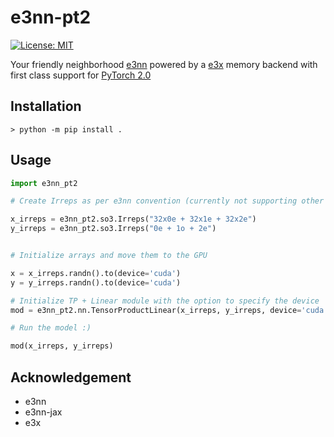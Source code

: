 # e3nn-pt2

[![License: MIT](https://img.shields.io/badge/License-MIT-red.svg)](https://opensource.org/licenses/MIT)

Your friendly neighborhood [e3nn](https://github.com/e3nn/e3nn/) powered by a [e3x](https://github.com/google-research/e3x/) memory backend with first class support for [PyTorch 2.0](https://pytorch.org/get-started/pytorch-2.0/)

## Installation
```console
> python -m pip install .
```

## Usage

```python
import e3nn_pt2

# Create Irreps as per e3nn convention (currently not supporting other input formats except strings)

x_irreps = e3nn_pt2.so3.Irreps("32x0e + 32x1e + 32x2e")
y_irreps = e3nn_pt2.so3.Irreps("0e + 1o + 2e")


# Initialize arrays and move them to the GPU

x = x_irreps.randn().to(device='cuda')
y = y_irreps.randn().to(device='cuda')

# Initialize TP + Linear module with the option to specify the device
mod = e3nn_pt2.nn.TensorProductLinear(x_irreps, y_irreps, device='cuda')

# Run the model :)

mod(x_irreps, y_irreps)

```
## Acknowledgement

- e3nn
- e3nn-jax
- e3x
